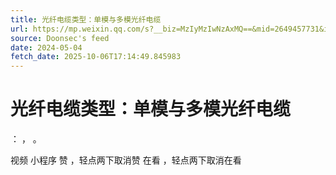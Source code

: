 ```yaml
---
title: 光纤电缆类型：单模与多模光纤电缆
url: https://mp.weixin.qq.com/s?__biz=MzIyMzIwNzAxMQ==&mid=2649457731&idx=1&sn=2006ce4e99ad1402c560c9aaebb144a8
source: Doonsec's feed
date: 2024-05-04
fetch_date: 2025-10-06T17:14:49.845983
---
```


# 光纤电缆类型：单模与多模光纤电缆

：
，
。

视频
小程序
赞
，轻点两下取消赞
在看
，轻点两下取消在看